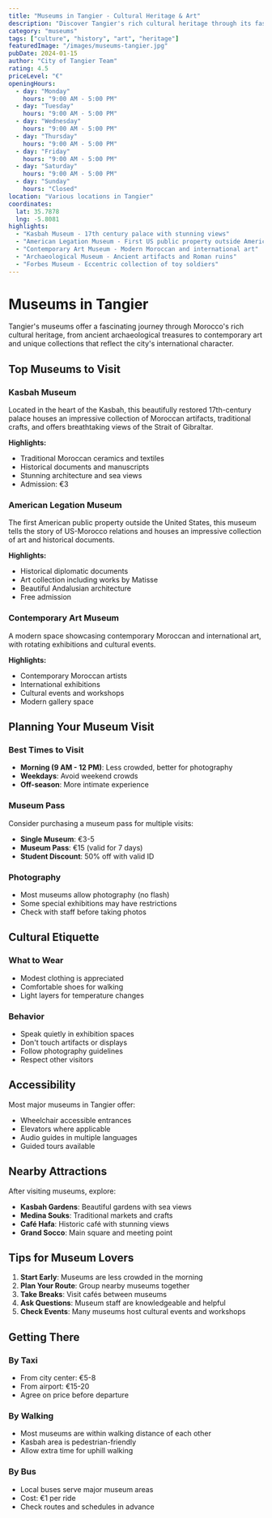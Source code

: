 ```yaml
---
title: "Museums in Tangier - Cultural Heritage & Art"
description: "Discover Tangier's rich cultural heritage through its fascinating museums and art galleries"
category: "museums"
tags: ["culture", "history", "art", "heritage"]
featuredImage: "/images/museums-tangier.jpg"
pubDate: 2024-01-15
author: "City of Tangier Team"
rating: 4.5
priceLevel: "€"
openingHours:
  - day: "Monday"
    hours: "9:00 AM - 5:00 PM"
  - day: "Tuesday"
    hours: "9:00 AM - 5:00 PM"
  - day: "Wednesday"
    hours: "9:00 AM - 5:00 PM"
  - day: "Thursday"
    hours: "9:00 AM - 5:00 PM"
  - day: "Friday"
    hours: "9:00 AM - 5:00 PM"
  - day: "Saturday"
    hours: "9:00 AM - 5:00 PM"
  - day: "Sunday"
    hours: "Closed"
location: "Various locations in Tangier"
coordinates:
  lat: 35.7878
  lng: -5.8081
highlights:
  - "Kasbah Museum - 17th century palace with stunning views"
  - "American Legation Museum - First US public property outside America"
  - "Contemporary Art Museum - Modern Moroccan and international art"
  - "Archaeological Museum - Ancient artifacts and Roman ruins"
  - "Forbes Museum - Eccentric collection of toy soldiers"
---
```


# Museums in Tangier

Tangier's museums offer a fascinating journey through Morocco's rich cultural heritage, from ancient archaeological treasures to contemporary art and unique collections that reflect the city's international character.

## Top Museums to Visit

### Kasbah Museum
Located in the heart of the Kasbah, this beautifully restored 17th-century palace houses an impressive collection of Moroccan artifacts, traditional crafts, and offers breathtaking views of the Strait of Gibraltar.

**Highlights:**
- Traditional Moroccan ceramics and textiles
- Historical documents and manuscripts
- Stunning architecture and sea views
- Admission: €3

### American Legation Museum
The first American public property outside the United States, this museum tells the story of US-Morocco relations and houses an impressive collection of art and historical documents.

**Highlights:**
- Historical diplomatic documents
- Art collection including works by Matisse
- Beautiful Andalusian architecture
- Free admission

### Contemporary Art Museum
A modern space showcasing contemporary Moroccan and international art, with rotating exhibitions and cultural events.

**Highlights:**
- Contemporary Moroccan artists
- International exhibitions
- Cultural events and workshops
- Modern gallery space

## Planning Your Museum Visit

### Best Times to Visit
- **Morning (9 AM - 12 PM)**: Less crowded, better for photography
- **Weekdays**: Avoid weekend crowds
- **Off-season**: More intimate experience

### Museum Pass
Consider purchasing a museum pass for multiple visits:
- **Single Museum**: €3-5
- **Museum Pass**: €15 (valid for 7 days)
- **Student Discount**: 50% off with valid ID

### Photography
- Most museums allow photography (no flash)
- Some special exhibitions may have restrictions
- Check with staff before taking photos

## Cultural Etiquette

### What to Wear
- Modest clothing is appreciated
- Comfortable shoes for walking
- Light layers for temperature changes

### Behavior
- Speak quietly in exhibition spaces
- Don't touch artifacts or displays
- Follow photography guidelines
- Respect other visitors

## Accessibility

Most major museums in Tangier offer:
- Wheelchair accessible entrances
- Elevators where applicable
- Audio guides in multiple languages
- Guided tours available

## Nearby Attractions

After visiting museums, explore:
- **Kasbah Gardens**: Beautiful gardens with sea views
- **Medina Souks**: Traditional markets and crafts
- **Café Hafa**: Historic café with stunning views
- **Grand Socco**: Main square and meeting point

## Tips for Museum Lovers

1. **Start Early**: Museums are less crowded in the morning
2. **Plan Your Route**: Group nearby museums together
3. **Take Breaks**: Visit cafés between museums
4. **Ask Questions**: Museum staff are knowledgeable and helpful
5. **Check Events**: Many museums host cultural events and workshops

## Getting There

### By Taxi
- From city center: €5-8
- From airport: €15-20
- Agree on price before departure

### By Walking
- Most museums are within walking distance of each other
- Kasbah area is pedestrian-friendly
- Allow extra time for uphill walking

### By Bus
- Local buses serve major museum areas
- Cost: €1 per ride
- Check routes and schedules in advance

